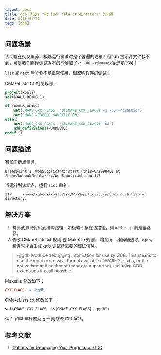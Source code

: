 ```yaml
---
layout: post
title: gdb 调试时 "No such file or directory" 的问题
date: 2018-08-22
tags: [gdb]
---
```


## 问题场景 ##

该问题在交叉编译，板端运行调试时是个普遍的现象！但gdb 提示源文件找不到，可是我们编译调试版本的时候加了`-g -O0 -rdynamic`等选项了啊！

`list` 或 `next` 等命令不能正常使用，很影响程序的调试！

CMakeLists.txt 相关规则：
```cmake
project(koala)
set(KOALA_DEBUG 1)

if (KOALA_DEBUG)
    set(CMAKE_CXX_FLAGS  "${CMAKE_CXX_FLAGS} -g -O0 -rdynamic")
    set(CMAKE_VERBOSE_MAKEFILE ON)
else()
    set(CMAKE_CXX_FLAGS  "${CMAKE_CXX_FLAGS} -O2")
    add_definitions(-DNDEBUG)
endif ()
```

## 问题描述 ##

有如下断点信息,
```shell
Breakpoint 1, WpaSupplicant::start (this=0x299840) at /home/kgbook/koala/src/WpaSupplicant.cpp:117
```

当运行到该断点，运行 `list` 命令，
```shell
117     /home/kgbook/koala/src/WpaSupplicant.cpp: No such file or directory.
```

## 解决方案 ##
1. 拷贝该源码代码到编译路径，如板端不存在该路径，则 `mkdir -p` 创建该路径。
2. 修改 CMakeLists.txt 规则 或 Makefile 规则， 增加 `g++` 编译器选项 `-ggdb`，编译时才会生成 gdb 调试所需要的调试信息。

>-ggdb
Produce debugging information for use by GDB. This means to use the most expressive format available (DWARF 2, stabs, or the native format if neither of those are supported), including GDB extensions if at all possible. 

Makefile 修改如下：
```makefile
CXX_FLAGS += -ggdb
```

CMakeLists.txt 修改如下：
```
set(CMAKE_CXX_FLAGS  "${CMAKE_CXX_FLAGS} -ggdb")
```

注：
如果 编译器为 gcc 则修改 CFLAGS。

## 参考文献 ##
1. [Options for Debugging Your Program or GCC](https://gcc.gnu.org/onlinedocs/gcc-4.9.4/gcc/Debugging-Options.html#Debugging-Options)